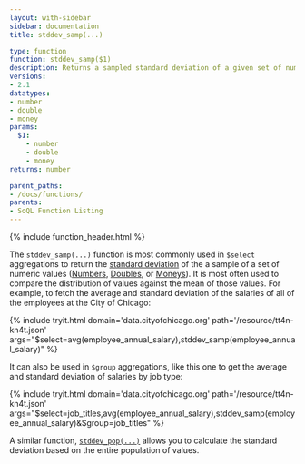 ```yaml
---
layout: with-sidebar
sidebar: documentation
title: stddev_samp(...)

type: function
function: stddev_samp($1)
description: Returns a sampled standard deviation of a given set of numbers 
versions:
- 2.1
datatypes:
- number
- double
- money
params:
  $1:
    - number
    - double
    - money
returns: number

parent_paths: 
- /docs/functions/
parents: 
- SoQL Function Listing 
---
```


{% include function_header.html %}

The `stddev_samp(...)` function is most commonly used in `$select` aggregations to return the [standard deviation](https://en.wikipedia.org/wiki/Standard_deviation) of the a sample of a set of numeric values ([Numbers](/docs/datatypes/number.html), [Doubles](/docs/datatypes/double.html), or [Moneys](/docs/datatypes/money.html)). It is most often used to compare the distribution of values against the mean of those values. For example, to fetch the average and standard deviation of the salaries of all of the employees at the City of Chicago:

{% include tryit.html domain='data.cityofchicago.org' path='/resource/tt4n-kn4t.json' args="$select=avg(employee_annual_salary),stddev_samp(employee_annual_salary)" %}

It can also be used in `$group` aggregations, like this one to get the average and standard deviation of salaries by job type:

{% include tryit.html domain='data.cityofchicago.org' path='/resource/tt4n-kn4t.json' args="$select=job_titles,avg(employee_annual_salary),stddev_samp(employee_annual_salary)&$group=job_titles" %}

A similar function, [`stddev_pop(...)`](/docs/functions/stddev_pop.html) allows you to calculate the standard deviation based on the entire population of values.
